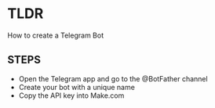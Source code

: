 # TLDR

How to create a Telegram Bot

## STEPS

- Open the Telegram app and go to the @BotFather channel
- Create your bot with a unique name
- Copy the API key into Make.com
